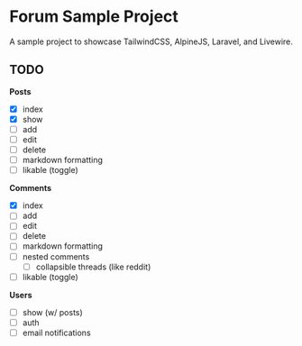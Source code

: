 # Forum Sample Project

A sample project to showcase TailwindCSS, AlpineJS, Laravel, and Livewire.

## TODO

**Posts**
- [x] index
- [x] show
- [ ] add
- [ ] edit
- [ ] delete
- [ ] markdown formatting
- [ ] likable (toggle)

**Comments**
- [x] index
- [ ] add
- [ ] edit
- [ ] delete
- [ ] markdown formatting
- [ ] nested comments
    - [ ] collapsible threads (like reddit)
- [ ] likable (toggle)

**Users**
- [ ] show (w/ posts)
- [ ] auth
- [ ] email notifications
